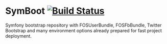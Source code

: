 SymBoot
[![Build Status](https://travis-ci.org/jakubzitny/symboot.svg?branch=master)](https://travis-ci.org/jakubzitny/symboot)
========================

Symfony bootstrap repository with FOSUserBundle, FOSFbBundle, Twitter Bootstrap and many environment options already prepared for fast project deployment.